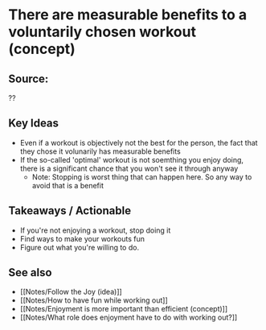 # There are measurable benefits to a voluntarily chosen workout (concept)

## Source:
??

## Key Ideas
- Even if a workout is objectively not the best for the person, the fact that they chose it volunarily has measurable benefits
- If the so-called 'optimal' workout is not soemthing you enjoy doing, there is a significant chance that you won't see it through anyway
	- Note: Stopping is worst thing that can happen here. So any way to avoid that is a benefit

## Takeaways / Actionable
- If you're not enjoying a workout, stop doing it
- Find ways to make your workouts fun
- Figure out what you're willing to do.

## See also
- [[Notes/Follow the Joy (idea)]]
- [[Notes/How to have fun while working out]]
- [[Notes/Enjoyment is more important than efficient (concept)]]
- [[Notes/What role does enjoyment have to do with working out?]]
